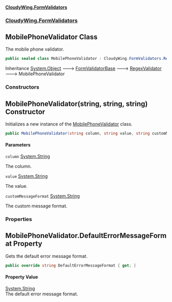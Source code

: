 #### [CloudyWing.FormValidators](index.md 'index')
### [CloudyWing.FormValidators](CloudyWing.FormValidators.md 'CloudyWing.FormValidators')

## MobilePhoneValidator Class

The mobile phone validator.

```csharp
public sealed class MobilePhoneValidator : CloudyWing.FormValidators.RegexValidator
```

Inheritance [System.Object](https://docs.microsoft.com/en-us/dotnet/api/System.Object 'System.Object') &#129106; [FormValidatorBase](CloudyWing.FormValidators.Core.FormValidatorBase.md 'CloudyWing.FormValidators.Core.FormValidatorBase') &#129106; [RegexValidator](CloudyWing.FormValidators.RegexValidator.md 'CloudyWing.FormValidators.RegexValidator') &#129106; MobilePhoneValidator
### Constructors

<a name='CloudyWing.FormValidators.MobilePhoneValidator.MobilePhoneValidator(string,string,string)'></a>

## MobilePhoneValidator(string, string, string) Constructor

Initializes a new instance of the [MobilePhoneValidator](CloudyWing.FormValidators.MobilePhoneValidator.md 'CloudyWing.FormValidators.MobilePhoneValidator') class.

```csharp
public MobilePhoneValidator(string column, string value, string customMessageFormat=null);
```
#### Parameters

<a name='CloudyWing.FormValidators.MobilePhoneValidator.MobilePhoneValidator(string,string,string).column'></a>

`column` [System.String](https://docs.microsoft.com/en-us/dotnet/api/System.String 'System.String')

The column.

<a name='CloudyWing.FormValidators.MobilePhoneValidator.MobilePhoneValidator(string,string,string).value'></a>

`value` [System.String](https://docs.microsoft.com/en-us/dotnet/api/System.String 'System.String')

The value.

<a name='CloudyWing.FormValidators.MobilePhoneValidator.MobilePhoneValidator(string,string,string).customMessageFormat'></a>

`customMessageFormat` [System.String](https://docs.microsoft.com/en-us/dotnet/api/System.String 'System.String')

The custom message format.
### Properties

<a name='CloudyWing.FormValidators.MobilePhoneValidator.DefaultErrorMessageFormat'></a>

## MobilePhoneValidator.DefaultErrorMessageFormat Property

Gets the default error message format.

```csharp
public override string DefaultErrorMessageFormat { get; }
```

#### Property Value
[System.String](https://docs.microsoft.com/en-us/dotnet/api/System.String 'System.String')  
The default error message format.